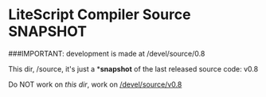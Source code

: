 LiteScript Compiler Source SNAPSHOT
===================================

###IMPORTANT: development is made at /devel/source/0.8

This dir, /source, it's just a ***snapshot** of the last released source code: v0.8

Do NOT work on *this dir*, work on [/devel/source/v0.8](/devel/source/v0.8)
